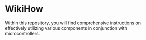# WikiHow
Within this repository, you will find comprehensive instructions on effectively utilizing various components in conjunction with microcontrollers.
